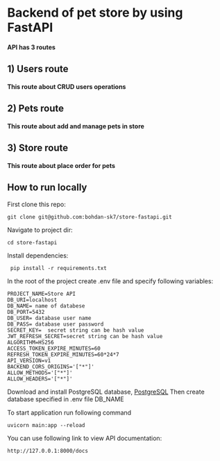 # Backend of pet store by using FastAPI
#### API has 3 routes
## 1) Users route
#### This route about CRUD users operations
## 2) Pets route
#### This route about add and manage pets in store
## 3) Store route
#### This route about place order for pets

## How to run locally
First clone this repo:
````
git clone git@github.com:bohdan-sk7/store-fastapi.git
````
Navigate to project dir:
````
cd store-fastapi
````
Install dependencies:
````
 pip install -r requirements.txt 
````
In the root of the project create .env file and specify following variables:
````
PROJECT_NAME=Store API
DB_URI=localhost
DB_NAME= name of databese
DB_PORT=5432
DB_USER= database user name
DB_PASS= database user password
SECRET_KEY=  secret string can be hash value
JWT_REFRESH_SECRET=secret string can be hash value
ALGORITHM=HS256
ACCESS_TOKEN_EXPIRE_MINUTES=60
REFRESH_TOKEN_EXPIRE_MINUTES=60*24*7
API_VERSION=v1
BACKEND_CORS_ORIGINS='["*"]'
ALLOW_METHODS='["*"]'
ALLOW_HEADERS='["*"]'
````
Download and install PostgreSQL database, [PostgreSQL](https://www.postgresql.org/download/)
Then create database specified in .env file DB_NAME

To start application run following command
````
uvicorn main:app --reload
````

You can use following link to view API documentation:
````
http://127.0.0.1:8000/docs 
````